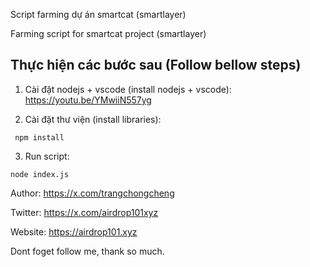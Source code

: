 Script farming dự án smartcat (smartlayer)

Farming script for smartcat project (smartlayer)

## Thực hiện các bước sau (Follow bellow steps)

1. Cài đặt nodejs + vscode (install nodejs + vscode): https://youtu.be/YMwiiN557yg

2. Cài đặt thư viện (install libraries):

```
 npm install
```

3. Run script:

```
node index.js
```

Author: https://x.com/trangchongcheng

Twitter: https://x.com/airdrop101xyz

Website: https://airdrop101.xyz

Dont foget follow me, thank so much.
